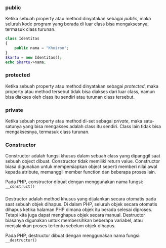 ### public

Ketika sebuah property atau method dinyatakan sebagai *public*, maka seluruh kode program yang berada di luar class bisa mengaksesnya, termasuk class turunan.

```PHP
class Identitas
{
    public nama = "Khoiron";
}
$kartu = new Identitas();
echo $kartu->nama;
```

### protected

Ketika sebuah property atau method dinyatakan sebagai *protected*, maka property atau method tersebut tidak bisa diakses dari luar class, namun bisa diakses oleh class itu sendiri atau turunan class tersebut.

### private

Ketika sebuah property atau method di-set sebagai *private*, maka satu-satunya yang bisa mengakses adalah class itu sendiri. Class lain tidak bisa mengaksesnya, termasuk class turunan.

### Constructor

Constructor adalah fungsi khusus dalam sebuah class yang dipanggil saat sebuah object dibuat. Constructor tidak memiliki return value. Constructor biasa digunakan untuk mempersiapkan object seperti memberi nilai awal kepada atribute, memanggil member function dan beberapa proses lain.

Pada PHP, constructor dibuat dengan menggunakan nama fungsi:  `__construct()`

###

Destructor adalah method khusus yang dijalankan secara otomatis pada saat sebuah objek dihapus. Di dalam PHP, seluruh objek secara otomatis dihapus ketika halaman PHP dimana objek itu berada selesai diproses. Tetapi kita juga dapat menghapus objek secara manual.
Destructor biasanya digunakan untuk membersihkan beberapa variabel, atau menjalankan proses tertentu sebelum objek dihapus.

Pada PHP, destructor dibuat dengan menggunakan nama fungsi: `__destructor()`
